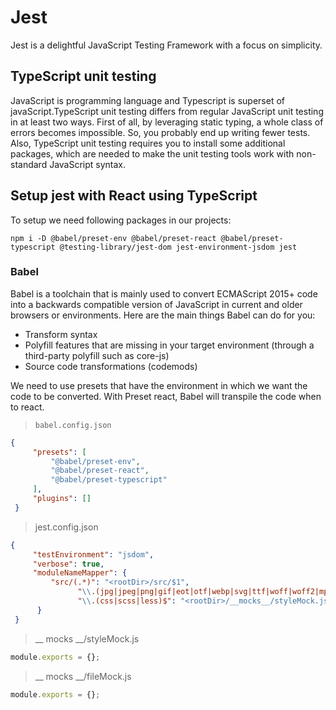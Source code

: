 # Jest

Jest is a delightful JavaScript Testing Framework with a focus on simplicity.

## TypeScript unit testing

JavaScript is programming language and Typescript is superset of javaScript.TypeScript unit testing differs from regular JavaScript unit testing in at least two ways. First of all, by leveraging static typing, a whole class of errors becomes impossible. So, you probably end up writing fewer tests. Also, TypeScript unit testing requires you to install some additional packages, which are needed to make the unit testing tools work with non-standard JavaScript syntax.

## Setup jest with React using TypeScript

To setup we need following packages in our projects:

```cli
npm i -D @babel/preset-env @babel/preset-react @babel/preset-typescript @testing-library/jest-dom jest-environment-jsdom jest
```

### Babel

Babel is a toolchain that is mainly used to convert ECMAScript 2015+ code into a backwards compatible version of JavaScript in current and older browsers or environments. Here are the main things Babel can do for you:

- Transform syntax
- Polyfill features that are missing in your target environment (through a third-party polyfill such as core-js)
- Source code transformations (codemods)

We need to use presets that have the environment in which we want the code to be converted. With Preset react, Babel will transpile the code when to react.

> `babel.config.json`

```json
{
     "presets": [
         "@babel/preset-env", 
         "@babel/preset-react", 
         "@babel/preset-typescript"
     ],
     "plugins": []
 }
```

> jest.config.json

```json
{
     "testEnvironment": "jsdom",
     "verbose": true,
     "moduleNameMapper": {
         "src/(.*)": "<rootDir>/src/$1",
               "\\.(jpg|jpeg|png|gif|eot|otf|webp|svg|ttf|woff|woff2|mp4|webm|wav|mp3|m4a|aac|oga)$": "<rootDir>/__mocks__/fileMock.js",
               "\\.(css|scss|less)$": "<rootDir>/__mocks__/styleMock.js"
      }
 }
```

> __ mocks __/styleMock.js

```js
module.exports = {};
```

> __ mocks __/fileMock.js

```js
module.exports = {};
```
